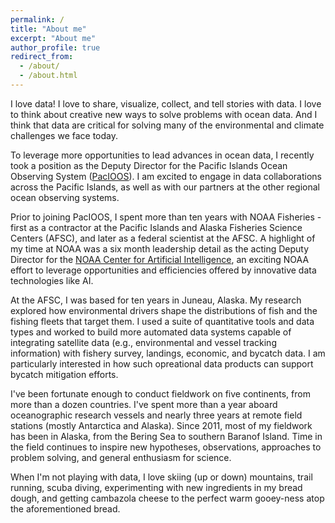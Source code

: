 ```yaml
---
permalink: /
title: "About me"
excerpt: "About me"
author_profile: true
redirect_from: 
  - /about/
  - /about.html
---
```


I love data! I love to share, visualize, collect, and tell stories with data. I love to think about creative new ways to solve problems with ocean data. And I think that data are critical for solving many of the environmental and climate challenges we face today.

To leverage more opportunities to lead advances in ocean data, I recently took a position as the Deputy Director for the Pacific Islands Ocean Observing System ([PacIOOS](www.pacioos.hawaii.edu)). I am excited to engage in data collaborations across the Pacific Islands, as well as with our partners at the other regional ocean observing systems. 

Prior to joining PacIOOS, I spent more than ten years with NOAA Fisheries - first as a contractor at the Pacific Islands and Alaska Fisheries Science Centers (AFSC), and later as a federal scientist at the AFSC. A highlight of my time at NOAA was a six month leadership detail as the acting Deputy Director for the [NOAA Center for Artificial Intelligence](noaa.gov/ai), an exciting NOAA effort to leverage opportunities and efficiencies offered by innovative data technologies like AI. 

At the AFSC, I was based for ten years in Juneau, Alaska. My research explored how environmental drivers shape the distributions of fish and the fishing fleets that target them. I used a suite of quantitative tools and data types and worked  to build more automated data systems capable of integrating satellite data (e.g., environmental and vessel tracking information) with fishery survey, landings, economic, and bycatch data. I am particularly interested in how such opreational data products can support bycatch mitigation efforts. 
  
I've been fortunate enough to conduct fieldwork on five continents, from more than a dozen countries. I've spent more than a year aboard oceanographic research vessels and nearly three years at remote field stations (mostly Antarctica and Alaska). Since 2011, most of my fieldwork has been in Alaska, from the Bering Sea to southern Baranof Island. Time in the field continues to inspire new hypotheses, observations, approaches to problem solving, and general enthusiasm for science. 

When I'm not playing with data, I love skiing (up or down) mountains, trail running, scuba diving, experimenting with new ingredients in my bread dough, and getting cambazola cheese to the perfect warm gooey-ness atop the aforementioned bread.
